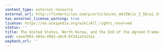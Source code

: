 ```yaml
---
content_type: external-resource
external_url: http://findarticles.com/p/articles/mi_m0JIW/is_3_56/ai_105210219/
has_external_license_warning: true
license: https://en.wikipedia.org/wiki/All_rights_reserved
status: ''
title: The United States, North Korea, and the End of the Agreed Framework
uid: ceea7093-493a-4993-a0c9-bf241a7a131a
wayback_url: ''
---
```

